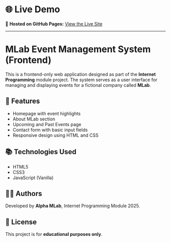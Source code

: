 # 🌐 Live Demo

🔗 **Hosted on GitHub Pages:** [View the Live Site]([https://<your-username>.github.io/event-management-system/](https://drey780822.github.io/event-management-system/))


---

# MLab Event Management System (Frontend)

This is a frontend-only web application designed as part of the **Internet Programming** module project. The system serves as a user interface for managing and displaying events for a fictional company called **MLab**.

## 🚀 Features

- Homepage with event highlights  
- About MLab section  
- Upcoming and Past Events page  
- Contact form with basic input fields  
- Responsive design using HTML and CSS  


## 📚 Technologies Used

- HTML5  
- CSS3  
- JavaScript (Vanilla)

## 🧑‍💻 Authors

Developed by **Alpha MLab**, Internet Programming Module 2025.

## 📝 License

This project is for **educational purposes only**.

